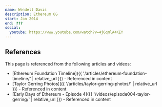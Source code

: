 ```yaml
---
name: Wendell Davis
description: Ethereum OG
start: Jan 2014
end: ???
social:
  youtube: https://www.youtube.com/watch?v=4jGqmlA4KEY
---
```


## References

This page is referenced from the following articles and videos:

- [Ethereum Foundation Timeline]({{ '/articles/ethereum-foundation-timeline/' | relative_url }}) - Referenced in content
- [Taylor Gerring Photos]({{ '/articles/taylor-gerring-photos/' | relative_url }}) - Referenced in content
- [Early Days of Ethereum - Episode 4]({{ '/videos/episode004-taylor-gerring/' | relative_url }}) - Referenced in content